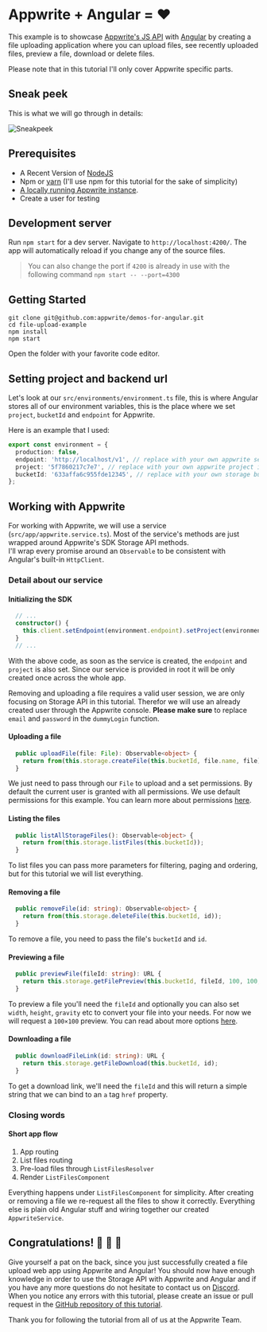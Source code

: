 # Appwrite + Angular = ❤️

This example is to showcase [Appwrite's JS API](https://github.com/appwrite/sdk-for-js) with [Angular](https://angular.io/) by creating a file uploading application where you can upload files, see recently uploaded files, preview a file, download or delete files.

Please note that in this tutorial I'll only cover Appwrite specific parts.

## Sneak peek

This is what we will go through in details:

![Sneakpeek](end-result.png)

## Prerequisites

-   A Recent Version of [NodeJS](https://nodejs.org)
-   Npm or [yarn](https://yarnpkg.com/) (I'll use npm for this tutorial for the sake of simplicity)
-   [A locally running Appwrite instance](https://appwrite.io/docs/installation).
-   Create a user for testing

## Development server

Run `npm start` for a dev server. Navigate to `http://localhost:4200/`. The app will automatically reload if you change any of the source files.

> You can also change the port if `4200` is already in use with the following command `npm start -- --port=4300`

## Getting Started

``` shell
git clone git@github.com:appwrite/demos-for-angular.git
cd file-upload-example
npm install
npm start
```

Open the folder with your favorite code editor.

## Setting project and backend url

Let's look at our `src/environments/environment.ts` file, this is where Angular stores all of our environment variables, this is the place where we set `project`, `bucketId` and `endpoint` for Appwrite.

Here is an example that I used:

```ts
export const environment = {
  production: false,
  endpoint: 'http://localhost/v1', // replace with your own appwrite server ip
  project: '5f7860217c7e7', // replace with your own appwrite project id
  bucketId: '633affa6c955fde12345', // replace with your own storage bucket i
};
```

## Working with Appwrite

For working with Appwrite, we will use a service (`src/app/appwrite.service.ts`). Most of the service's methods are just wrapped around Appwrite's SDK Storage API methods.   
I'll wrap every promise around an `Observable` to be consistent with Angular's built-in `HttpClient`.

### Detail about our service

#### Initializing the SDK

```ts
  // ...
  constructor() {
    this.client.setEndpoint(environment.endpoint).setProject(environment.project);
  }
  // ...
```

With the above code, as soon as the service is created, the `endpoint` and `project` is also set. Since our service is provided in root it will be only created once across the whole app. 

Removing and uploading a file requires a valid user session, we are only focusing on Storage API in this tutorial. Therefor we will use an already created user through the Appwrite console. __Please make sure__ to replace `email` and `password` in the `dummyLogin` function.

#### Uploading a file

```ts
  public uploadFile(file: File): Observable<object> {
    return from(this.storage.createFile(this.bucketId, file.name, file));
  }
```

We just need to pass through our `File` to upload and a set permissions. By default the current user is granted with all permissions. We use default permissions for this example. You can learn more about permissions [here](https://appwrite.io/docs/permissions).

#### Listing the files

```ts
  public listAllStorageFiles(): Observable<object> {
    return from(this.storage.listFiles(this.bucketId));
  }
```

To list files you can pass more parameters for filtering, paging and ordering, but for this tutorial we will list everything.

#### Removing a file

```ts
  public removeFile(id: string): Observable<object> {
    return from(this.storage.deleteFile(this.bucketId, id));
  }
```

To remove a file, you need to pass the file's `bucketId` and `id`.

#### Previewing a file

```ts
  public previewFile(fileId: string): URL {
    return this.storage.getFilePreview(this.bucketId, fileId, 100, 100, 'left');
  }
```

To preview a file you'll need the `fileId` and optionally you can also set `width`, `height`, `gravity` etc to convert your file into your needs. For now we will request a `100×100` preview. You can read about more options [here](https://appwrite.io/docs/client/storage?sdk=web-default#storageGetFilePreview).

#### Downloading a file

```ts
  public downloadFileLink(id: string): URL {
    return this.storage.getFileDownload(this.bucketId, id);
  }
```

To get a download link, we'll need the `fileId` and this will return a simple string that we can bind to an `a` tag `href` property.

### Closing words

#### Short app flow

1. App routing
2. List files routing
3. Pre-load files through `ListFilesResolver`
4. Render `ListFilesComponent`

Everything happens under `ListFilesComponent` for simplicity. After creating or removing a file we re-request all the files to show it correctly. 
Everything else is plain old Angular stuff and wiring together our created `AppwriteService`.

## Congratulations! 🥳 🥳 🥳

Give yourself a pat on the back, since you just successfully created a file upload web app using Appwrite and Angular! You should now have enough knowledge in order to use the Storage API with Appwrite and Angular and if you have any more questions do not hesitate to contact us on [Discord](https://appwrite.io/discord). When you notice any errors with this tutorial, please create an issue or pull request in the [GitHub repository of this tutorial](https://github.com/appwrite/demos-for-angular/).

Thank you for following the tutorial from all of us at the Appwrite Team.
